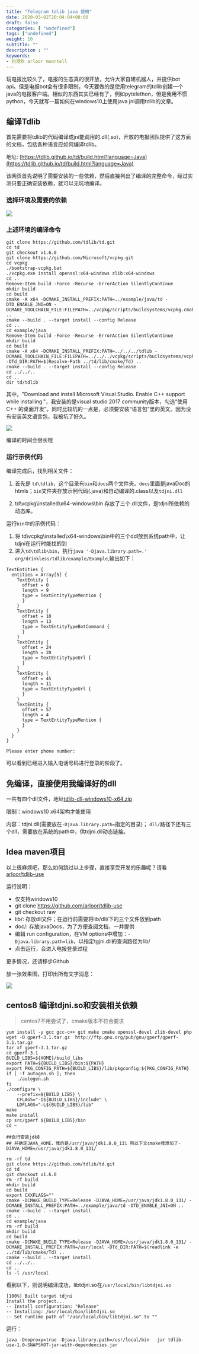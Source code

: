 ```yaml
---
title: "Telegram tdlib java 使用"
date: 2020-03-02T20:04:04+08:00
draft: false
categories: [ "undefined"]
tags: ["undefined"]
weight: 10
subtitle: ""
description : ""
keywords:
- 刘港欢 arloor moontell
---
```


玩电报比较久了，电报的生态真的很开放，允许大家自建机器人，并提供bot api。但是电报bot会有很多限制，今天要做的是使用telegram的tdlib创建一个java的电报客户端。相似的东西其实已经有了，例如pytelethon，但是我用不惯python，今天就写一篇如何在windows10上使用java jni调用tdlib的文章。

<!--more-->

## 编译Tdlib

首先需要将tdlib的代码编译成jni能调用的.dll(.so)，开放的电报团队提供了这方面的文档，包括各种语言应如何编译tdlib。

地址: [https://tdlib.github.io/td/build.html?language=Java](https://tdlib.github.io/td/build.html?language=Java)

该网页首先说明了需要安装的一些依赖，然后直接列出了编译的完整命令，经过实测只要正确安装依赖，就可以无坑地编译。


### 选择环境及需要的依赖

![](/img/dependency-4-tdlib-windows.png)


### 上述环境的编译命令
```shell
git clone https://github.com/tdlib/td.git
cd td
git checkout v1.6.0
git clone https://github.com/Microsoft/vcpkg.git
cd vcpkg
./bootstrap-vcpkg.bat
./vcpkg.exe install openssl:x64-windows zlib:x64-windows
cd ..
Remove-Item build -Force -Recurse -ErrorAction SilentlyContinue
mkdir build
cd build
cmake -A x64 -DCMAKE_INSTALL_PREFIX:PATH=../example/java/td -DTD_ENABLE_JNI=ON -DCMAKE_TOOLCHAIN_FILE:FILEPATH=../vcpkg/scripts/buildsystems/vcpkg.cmake ..
cmake --build . --target install --config Release
cd ..
cd example/java
Remove-Item build -Force -Recurse -ErrorAction SilentlyContinue
mkdir build
cd build
cmake -A x64 -DCMAKE_INSTALL_PREFIX:PATH=../../../tdlib -DCMAKE_TOOLCHAIN_FILE:FILEPATH=../../../vcpkg/scripts/buildsystems/vcpkg.cmake -DTd_DIR:PATH=$(Resolve-Path ../td/lib/cmake/Td) ..
cmake --build . --target install --config Release
cd ../../..
cd ..
dir td/tdlib
```

其中，"Download and install Microsoft Visual Studio. Enable C++ support while installing."，我安装的是visual studio 2017 community版本，勾选“使用 C++ 的桌面开发”，同时比较坑的一点是，必须要安装“语言包”里的英文。因为没有安装英文语言包，我被坑了好久。

![](/img/vs-4-tdlib-compile.png)



编译的时间会很长哦

### 运行示例代码

编译完成后，找到相关文件：

1. 首先是 `td\tdlib`，这个目录有`bin`和`docs`两个文件夹。`docs`里面是javaDoc的htmls；`bin`文件夹存放示例代码(.java)和自动编译的.class以及`tdjni.dll`

2. td\vcpkg\installed\x64-windows\bin 存放了三个.dll文件，是tdjni所依赖的动态库。

运行`bin`中的示例代码：

1. 将 td\vcpkg\installed\x64-windows\bin中的三个ddl放到系统path中，让tdjni在运行时能找的到
2. 进入`td\tdlib\bin`，执行`java '-Djava.library.path=.' org/drinkless/tdlib/example/Example`,输出如下：

```
TextEntities {
  entities = Array[5] {
    TextEntity {
      offset = 0
      length = 9
      type = TextEntityTypeMention {
      }
    }
    TextEntity {
      offset = 10
      length = 13
      type = TextEntityTypeBotCommand {
      }
    }
    TextEntity {
      offset = 24
      length = 20
      type = TextEntityTypeUrl {
      }
    }
    TextEntity {
      offset = 45
      length = 11
      type = TextEntityTypeUrl {
      }
    }
    TextEntity {
      offset = 57
      length = 4
      type = TextEntityTypeMention {
      }
    }
  }
}

Please enter phone number:
```

可以看到已经进入输入电话号码进行登录的阶段了。

## 免编译，直接使用我编译好的dll

一共有四个dll文件，地址[tdlib-dll-windows10-x64.zip](https://cdn.arloor.com/tool/tdlib-dll-windows10-x64.zip)

限制：windows10 x64架构才能使用

内容：tdjni.dll(需要放在`-Djava.library.path=`指定的目录)； `dll/`路径下还有三个dll，需要放在系统的path中，供tdjni.dll动态链接。

## Idea maven项目

以上很麻烦吧，那么如何跳过以上步骤，直接享受开发的乐趣呢？请看[arloor/tdlib-use](https://github.com/arloor/tdlib-use)

运行说明：

- 仅支持windows10
- git clone https://github.com/arloor/tdlib-use
- git checkout raw 
- lib/: 存放dll文件；在运行前需要将lib/dll/下的三个文件放到path
- doc/: 存放javaDocs，为了方便查阅文档，一并提供
- 编辑 run configuration，在VM options中增加：`-Djava.library.path=lib`，以指定tgjni.dll的查询路径为lib/
- 点击运行，会进入电报登录过程

更多情况，还请移步Github

放一张效果图，打印出所有文字消息：

![](/img/tdlib-use-msgs.png)

## centos8 编译tdjni.so和安装相关依赖

> centos7不用尝试了，cmake版本不符合要求

```
yum install -y gcc gcc-c++ git make cmake openssl-devel zlib-devel php
wget -O gperf-3.1.tar.gz  http://ftp.gnu.org/pub/gnu/gperf/gperf-3.1.tar.gz
tar xf gperf-3.1.tar.gz
cd gperf-3.1
BUILD_LIBS=${HOME}/build_libs
export PATH=${BUILD_LIBS}/bin:${PATH}
export PKG_CONFIG_PATH=${BUILD_LIBS}/lib/pkgconfig:${PKG_CONFIG_PATH}
if [ -f autogen.sh ]; then
    ./autogen.sh
fi
./configure \
    --prefix=${BUILD_LIBS} \
    CFLAGS="-I${BUILD_LIBS}/include" \
    LDFLAGS="-L${BUILD_LIBS}/lib"
make
make install
cp src/gperf ${BUILD_LIBS}/bin
cd ~

##自行安装jdk8 
## 并确定JAVA_HOME，我的是/usr/java/jdk1.8.0_131 所以下文cmake我添加了-DJAVA_HOME=/usr/java/jdk1.8.0_131/

rm -rf td
git clone https://github.com/tdlib/td.git
cd td
git checkout v1.6.0
rm -rf build
mkdir build
cd build
export CXXFLAGS=""
cmake -DCMAKE_BUILD_TYPE=Release -DJAVA_HOME=/usr/java/jdk1.8.0_131/ -DCMAKE_INSTALL_PREFIX:PATH=../example/java/td -DTD_ENABLE_JNI=ON ..
cmake --build . --target install
cd ..
cd example/java
rm -rf build
mkdir build
cd build
cmake -DCMAKE_BUILD_TYPE=Release -DJAVA_HOME=/usr/java/jdk1.8.0_131/ -DCMAKE_INSTALL_PREFIX:PATH=/usr/local -DTd_DIR:PATH=$(readlink -e ../td/lib/cmake/Td) ..
cmake --build . --target install
cd ../../..
cd ..
ls -l /usr/local
```

看到以下，则说明编译成功，libtdjni.so在`/usr/local/bin/libtdjni.so`



```
[100%] Built target tdjni
Install the project...
-- Install configuration: "Release"
-- Installing: /usr/local/bin/libtdjni.so
-- Set runtime path of "/usr/local/bin/libtdjni.so" to ""
```


运行：

```
java -Dnoproxy=true -Djava.library.path=/usr/local/bin  -jar tdlib-use-1.0-SNAPSHOT-jar-with-dependencies.jar 
```
